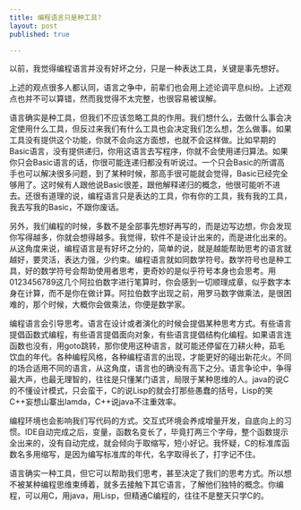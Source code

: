 ```yaml
---
title: 编程语言只是种工具?
layout: post
published: true

---
```


以前，我觉得编程语言并没有好坏之分，只是一种表达工具，关键是事先想好。

上述的观点很多人都认同，语言之争中，前辈们也会用上述论调平息纠纷。上述观点也并不可以算错，然而我觉得不太完整，也很容易被误解。

语言确实是种工具，但我们不应该忽略工具的作用。我们想什么，去做什么事会决定使用什么工具，但反过来我们有什么工具也会决定我们怎么想，怎么做事。如果工具没有提供这个功能，你就不会向这方面想，也就不会这样做。比如早期的Basic语言，没有提供递归，你用这语言去写程序，你就不会使用递归算法。如果你只会Basic语言的话，你很可能连递归都没有听说过。一个只会Basic的所谓高手也可以解决很多问题，到了某种时候，那高手很可能就会觉得，Basic已经完全够用了。这时候有人跟他说Basic很差，跟他解释递归的概念，他很可能听不进去。还很有道理的说，编程语言只是表达的工具，你有你的工具，我有我的工具，我去写我的Basic，不跟你废话。

另外，我们编程的时候，多数不是全部事先想好再写的，而是边写边想，你会发现你写得越多，你就会想得越多。我觉得，软件不是设计出来的，而是进化出来的。从这角度来说，编程语言是有好坏之分的，简单的说，就是越能帮助思考的语言就越好，要灵活，表达力强，少约束。编程语言就如同数学符号。数学符号也是种工具，好的数学符号会帮助使用者思考，更奇妙的是似乎符号本身也会思考。用0123456789这几个阿拉伯数字进行笔算时，你会感到一切顺理成章，似乎数字本身在计算，而不是你在做计算。阿拉伯数字出现之前，用罗马数字做乘法，是很困难的，那个时候，大概你会做乘法，你便是数学家。

编程语言会引导思考。语言在设计或者演化的时候会提倡某种思考方式。有些语言提倡函数式编程，有些语言提倡面向对象，有些语言提倡结构化编程。如果语言连函数也没有，用goto跳转，那你使用这种语言，就可能还停留在刀耕火种，茹毛饮血的年代。各种编程风格，各种编程语言的出现，才能更好的碰出新花火。不同的场合适用不同的语言，从这角度，语言也的确没有高下之分。语言争论中，争得最大声，也最无理智的，往往是只懂某门语言，局限于某种思维的人。java的说C的不懂设计模式，只会蛮干，C的说Lisp的就会打那些愚蠢的括号，Lisp的笑C++妄想山寨出lamda，C++说java不注重效率。

编程环境也会影响我们写代码的方式。交互式环境会养成增量开发，自底向上的习惯。IDE自动完成之后，变量，函数名变长了，毕竟打两三个字母，整个函数提示全出来的，没有自动完成，就会倾向于取缩写，短小好记。我怀疑，C的标准库函数名多用缩写，是因为编写标准库的年代，名字取得长了，打字记不住。

语言确实一种工具，但它可以帮助我们思考，甚至决定了我们的思考方式。所以想不被某种编程思维束缚着，就多去接触下其它语言，了解他们独特的概念。你编程，可以用C，用java，用Lisp，但精通C编程的，往往不是整天只学C的。

